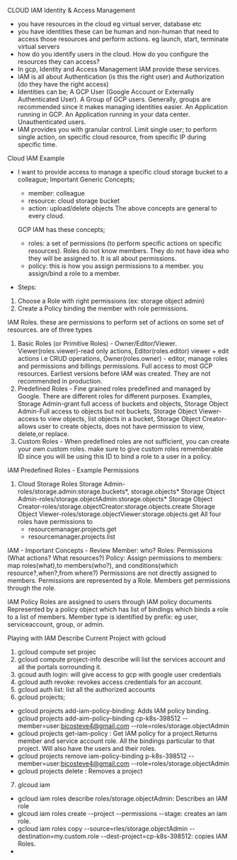 CLOUD IAM
Identity & Access Management

- you have resources in the cloud eg virtual server, database etc
- you have identities these can be human and non-human that need to access those resources and perform actions. eg launch, start, terminate virtual servers
- how do you identify users in the cloud. How do you configure the resources they can access?
- In gcp, Identity and Access Management IAM provide these services.
- IAM is all about Authentication (is this the right user) and Authorization (do they have the right access)
- Identities can be;
  A GCP User (Google Account or Externally Authenticated User).
  A Group of GCP users. Generally, groups are recommended since it makes managing identities easier.
  An Application running in GCP.
  An Application running in your data center.
  Unauthenticated users.
- IAM provides you with granular control.
  Limit single user; to perform single action, on specific cloud resource, from specific IP during specific time.

Cloud IAM Example

- I want to provide access to manage a specific cloud storage bucket to a colleague;
  Important Generic Concepts;

  - member: colleague
  - resource: cloud storage bucket
  - action: upload/delete objects
    The above concepts are general to every cloud.

  GCP IAM has these concepts;

  - roles: a set of permissions (to perform specific actions on specific resources). Roles do not know members. They do not have idea who they will be assigned to. It is all about permissions.
  - policy: this is how you assign permissions to a member. you assign/bind a role to a member.

- Steps:

1. Choose a Role with right permissions (ex: storage object admin)
2. Create a Policy binding the member with role permissions.

IAM Roles.
these are permissions to perform set of actions on some set of resources.
are of three types

1. Basic Roles (or Primitive Roles) - Owner/Editor/Viewer. Viewer(roles.viewer)-read only actions, Editor(roles.editor) viewer + edit actions i.e CRUD operations, Owner(roles.owner) - editor, manage roles and permissions and billings permissions. Full access to most GCP resources. Earliest versions before IAM was created. They are not recommended in production.
2. Predefined Roles - Fine grained roles predefined and managed by Google. There are different roles for different purposes. Examples, Storage Admin-grant full access of buckets and objects, Storage Object Admin-Full access to objects but not buckets, Storage Object Viewer-access to view objects, list objects in a bucket, Storage Object Creator-allows user to create objects, does not have permission to view, delete,or replace.
3. Custom Roles - When predefined roles are not sufficient, you can create your own custom roles. make sure to give custom roles rememberable ID since you will be using this ID to bind a role to a user in a policy.

IAM Predefined Roles - Example Permissions

1. Cloud Storage Roles
   Storage Admin-roles/storage.admin:storage.buckets*, storage.objects*
   Storage Object Admin-roles/storage.objectAdmin:storage.objects\*
   Storage Object Creator-roles/storage.objectCreator:storage.objects.create
   Storage Object Viewer-roles/storage.objectViewer:storage.objects.get
   All four roles have permissions to
   - resourcemanager.projects.get
   - resourcemanager.projects.list

IAM - Important Concepts - Review
Member: who?
Roles: Permissions (What actions? What resources?)
Policy: Assign permissions to members: map roles(what),to members(who?), and conditions(which resource?,when?,from where?)
Permissions are not directly assigned to members. Permissions are represented by a Role. Members get permissions through the role.

IAM Policy
Roles are assigned to users through IAM policy documents
Represented by a policy object which has list of bindings which binds a role to a list of members.
Member type is identified by prefix: eg user, serviceaccount, group, or admin.

Playing with IAM
Describe Current Project with gcloud

1. gcloud compute set projec <project name>
2. gcloud compute project-info describe <current project>
   will list the services account and all the portals sorrounding it.
3. gcoud auth login: will give access to gcp with google user credentials
4. gcloud auth revoke: revokes access credentials for an account.
5. gcloud auth list: list all the authorized accounts
6. gcloud projects;

- gcloud projects add-iam-policy-binding: Adds IAM policy binding. gcloud projects add-aim-policy-binding cp-k8s-398512 --member=user:bicosteve4@gmail.com --role=roles/storage.objectAdmin
- gcloud projects get-iam-policy <project-name>: Get IAM policy for a project.Returns member and service account role. All the bindings particular to that project. Will also have the users and their roles.
- gcloud projects remove iam-policy-binding p-k8s-398512 --member=user:bicosteve4@gmail.com --role=roles/storage.objectAdmin
- gcloud projects delete <project-id>: Removes a project

7. glcoud iam

- gcloud iam roles describe roles/storage.objectAdmin: Describes an IAM role
- glcoud iam roles create --project --permissions --stage: creates an iam role.
- gcloud iam roles copy --source=rles/storage.objectAdmin --destination=my.custom.role --dest-project=cp-k8s-398512: copies IAM Roles.
-
